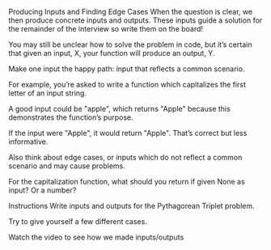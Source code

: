 Producing Inputs and Finding Edge Cases
When the question is clear, we then produce concrete inputs and outputs. These inputs guide a solution for the remainder of the interview so write them on the board!

You may still be unclear how to solve the problem in code, but it’s certain that given an input, X, your function will produce an output, Y.

Make one input the happy path: input that reflects a common scenario.

For example, you’re asked to write a function which capitalizes the first letter of an input string.

A good input could be "apple", which returns "Apple" because this demonstrates the function’s purpose.

If the input were "Apple", it would return "Apple". That’s correct but less informative.

Also think about edge cases, or inputs which do not reflect a common scenario and may cause problems.

For the capitalization function, what should you return if given None as input? Or a number?

Instructions
Write inputs and outputs for the Pythagorean Triplet problem.

Try to give yourself a few different cases.

Watch the video to see how we made inputs/outputs
